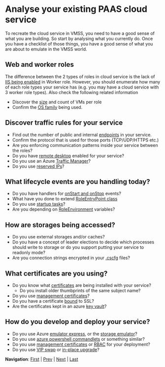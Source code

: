 # Analyse your existing PAAS cloud service
To recreate the cloud service in VMSS, you need to have a good sense of what you are building. So start by analysing what you currently do. Once you have a checklist of those things, you have a good sense of what you are about to emulate in the VMSS world.

## Web and worker roles
The difference between the 2 types of roles in cloud service is the lack of [IIS being enabled](https://stackoverflow.com/questions/7118942/in-windows-azure-what-are-web-role-worker-role-and-vm-role) in Worker role. However, you should enumerate how many of each role types your service has (e.g. you may have a cloud service with 3 worker role types). Also check the following related information
* Discover the [size](https://docs.microsoft.com/en-us/azure/cloud-services/cloud-services-sizes-specs) and count of VMs per role
* Confirm the [OS family](https://docs.microsoft.com/en-us/azure/cloud-services/cloud-services-guestos-update-matrix) being used.

## Discover traffic rules for your service
* Find out the number of public and internal [endpoints](https://docs.microsoft.com/en-us/azure/cloud-services/cloud-services-enable-communication-role-instances) in your service.
* Confirm the protocol that is used for those ports (TCP/UDP/HTTPS etc.)
* Are you enforcing communication patterns inside your service between the roles?
* Do you have [remote desktop](https://docs.microsoft.com/en-us/azure/cloud-services/cloud-services-role-enable-remote-desktop-visual-studio) enabled for your service?
* Do you use an Azure [Traffic Manager](https://docs.microsoft.com/en-us/azure/traffic-manager/traffic-manager-overview)?
* Do you use [reserved IPs](https://azure.microsoft.com/en-us/blog/reserved-ip-addresses/)?

## What lifecycle events are you handling today?
* Do you have handlers for [onStart and onStop](https://docs.microsoft.com/en-us/azure/cloud-services/cloud-services-role-lifecycle-dotnet) events?
* What have you done to extend [RoleEntryPoint class](https://msdn.microsoft.com/library/azure/microsoft.windowsazure.serviceruntime.roleentrypoint.aspx)
* Do you use [startup tasks](https://docs.microsoft.com/en-us/azure/cloud-services/cloud-services-startup-tasks)? 
* Are you depending on [RoleEnvironment](https://msdn.microsoft.com/library/azure/microsoft.windowsazure.serviceruntime.roleenvironment.aspx) variables?

## How are storages being accessed?
* Do you use external storages and/or caches? 
* Do you have a concept of leader elections to decide which processes should write to storage or do you support putting your service to readonly mode?
* Are you connection strings encrypted in your [.cscfg](https://docs.microsoft.com/en-us/azure/cloud-services/cloud-services-model-and-package#serviceconfigurationcscfg) files?

## What certificates are you using?
* Do you know what [certificates](https://docs.microsoft.com/en-us/azure/cloud-services/cloud-services-certs-create#what-are-service-certificates) are being installed with your service?
  * Do you install older thumbprints of the same subject name?
* Do you use [management certificates](https://docs.microsoft.com/en-us/azure/cloud-services/cloud-services-certs-create#what-are-management-certificates)?
* Do you have a certificate [bound](https://docs.microsoft.com/en-us/azure/cloud-services/cloud-services-configure-ssl-certificate-portal) to SSL?
* Are the certificates kept in an azure [key vault](https://docs.microsoft.com/en-us/azure/key-vault/key-vault-overview)?

## How do you develop and deploy your service?
* Do you use Azure [emulator express](https://docs.microsoft.com/en-us/visualstudio/azure/vs-azure-tools-emulator-express-debug-run?view=vs-2017), or the [storage emulator](https://docs.microsoft.com/en-us/azure/storage/common/storage-use-emulator)?
* Do you use [azure powershell commandlets](https://docs.microsoft.com/en-us/powershell/azure/overview?view=azps-1.1.0) or something similar?
* Do you use [management certificates](https://docs.microsoft.com/en-us/azure/cloud-services/cloud-services-certs-create#what-are-management-certificates) or [RBAC](https://docs.microsoft.com/en-us/azure/role-based-access-control/overview) for your deployment?
* Do you use [VIP swap](https://docs.microsoft.com/en-us/azure/cloud-services/cloud-services-how-to-manage-portal#swap-deployments-to-promote-a-staged-deployment-to-production) or [in-place upgrade](https://docs.microsoft.com/en-us/azure/cloud-services/cloud-services-update-azure-service#how-an-upgrade-proceeds)?

**Navigation**: <a href="Introduction.md">First<a> | <a href="Introduction.md">Prev</a> | <a href="Chapter2.md">Next</a> | <a href="Chapter6.md">Last</a>
